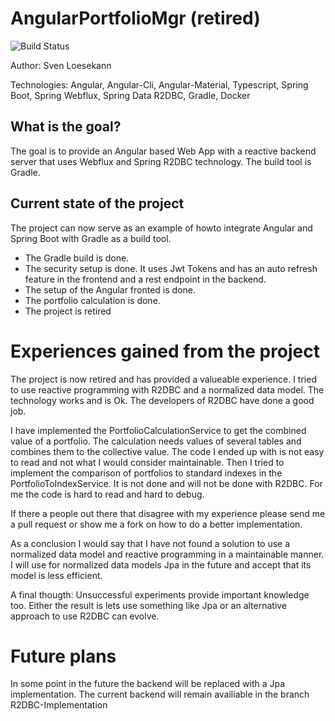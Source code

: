 # AngularPortfolioMgr (retired)


![Build Status](https://travis-ci.org/Angular2Guy/AngularPortfolioMgr.svg?branch=master)

Author: Sven Loesekann

Technologies: Angular, Angular-Cli, Angular-Material, Typescript, Spring Boot, Spring Webflux, Spring Data R2DBC, Gradle, Docker

## What is the goal?
The goal is to provide an Angular based Web App with a reactive backend server that uses Webflux and Spring R2DBC technology. The build tool is Gradle.

## Current state of the project
The project can now serve as an example of howto integrate Angular and Spring Boot with Gradle as a build tool.
* The Gradle build is done. 
* The security setup is done. It uses Jwt Tokens and has an auto refresh feature in the frontend and a rest endpoint in the backend. 
* The setup of the Angular fronted is done. 
* The portfolio calculation is done.
* The project is retired

# Experiences gained from the project
The project is now retired and has provided a valueable experience. I tried to use reactive programming with R2DBC and a normalized data model. The technology works and is Ok. The developers of R2DBC have done a good job.

I have implemented the PortfolioCalculationService to get the combined value of a portfolio. The calculation needs values of several tables and combines them to the collective value. The code I ended up with is not easy to read and not what I would consider maintainable. Then I tried to implement the comparison of portfolios to standard indexes in the PortfolioToIndexService. It is not done and will not be done with R2DBC. For me the code is hard to read and hard to debug. 

If there a people out there that disagree with my experience please send me a pull request or show me a fork on how to do a better implementation. 

As a conclusion I would say that I have not found a solution to use a normalized data model and reactive programming in a maintainable manner. I will use for normalized data models Jpa in the future and accept that its model is less efficient. 

A final thougth: Unsuccessful experiments provide important knowledge too. Either the result is lets use something like Jpa or an alternative approach to use R2DBC can evolve.

# Future plans
In some point in the future the backend will be replaced with a Jpa implementation. The current backend will remain availiable in the branch R2DBC-Implementation